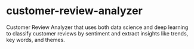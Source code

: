 # customer-review-analyzer
Customer Review Analyzer that uses both data science and deep learning to classify customer reviews by sentiment and extract insights like trends, key words, and themes.
